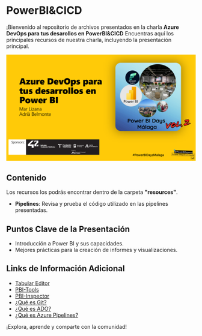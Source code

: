 # PowerBI&CICD

¡Bienvenido al repositorio de archivos presentados en la charla **Azure DevOps para tus desarollos en PowerBI&CICD** Encuentras aquí los principales recursos de nuestra charla, incluyendo la presentación principal.

![Intro](.documentation/img/Intro.png)

## Contenido

Los recursos los podrás encontrar dentro de la carpeta **"resources"**.

- **Pipelines**: Revisa y prueba el código utilizado en las pipelines presentadas.


## Puntos Clave de la Presentación

- Introducción a Power BI y sus capacidades.
- Mejores prácticas para la creación de informes y visualizaciones.

## Links de Información Adicional

- [Tabular Editor](https://docs.tabulareditor.com/?tabs=TE3)
- [PBI-Tools](https://pbi.tools/)
- [PBI-Inspector](https://github.com/NatVanG/PBI-Inspector)
- [¿Qué es Git?](https://learn.microsoft.com/es-es/devops/develop/git/what-is-git)
- [¿Qué es ADO?](https://learn.microsoft.com/es-es/azure/devops/user-guide/what-is-azure-devops?view=azure-devops)
- [¿Qué es Azure Pipelines?](https://learn.microsoft.com/es-es/azure/devops/pipelines/get-started/what-is-azure-pipelines?view=azure-devops)


¡Explora, aprende y comparte con la comunidad!
